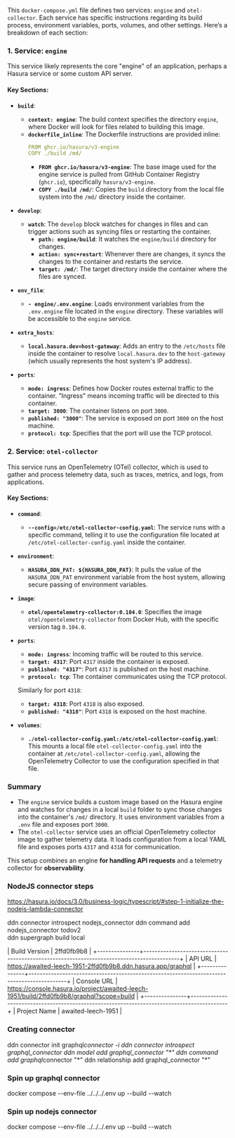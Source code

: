 This `docker-compose.yml` file defines two services: `engine` and `otel-collector`. Each service has specific instructions regarding its build process, environment variables, ports, volumes, and other settings. Here’s a breakdown of each section:

### 1. **Service: `engine`**

This service likely represents the core "engine" of an application, perhaps a Hasura service or some custom API server.

#### Key Sections:

-   **`build`**:

    -   **`context: engine`**: The build context specifies the directory `engine`, where Docker will look for files related to building this image.
    -   **`dockerfile_inline`**: The Dockerfile instructions are provided inline:
        ```yaml
        FROM ghcr.io/hasura/v3-engine
        COPY ./build /md/
        ```
        -   **`FROM ghcr.io/hasura/v3-engine`**: The base image used for the engine service is pulled from GitHub Container Registry (`ghcr.io`), specifically `hasura/v3-engine`.
        -   **`COPY ./build /md/`**: Copies the `build` directory from the local file system into the `/md/` directory inside the container.

-   **`develop`**:

    -   **`watch`**: The `develop` block watches for changes in files and can trigger actions such as syncing files or restarting the container.
        -   **`path: engine/build`**: It watches the `engine/build` directory for changes.
        -   **`action: sync+restart`**: Whenever there are changes, it syncs the changes to the container and restarts the service.
        -   **`target: /md/`**: The target directory inside the container where the files are synced.

-   **`env_file`**:

    -   **`- engine/.env.engine`**: Loads environment variables from the `.env.engine` file located in the `engine` directory. These variables will be accessible to the `engine` service.

-   **`extra_hosts`**:

    -   **`local.hasura.dev=host-gateway`**: Adds an entry to the `/etc/hosts` file inside the container to resolve `local.hasura.dev` to the `host-gateway` (which usually represents the host system's IP address).

-   **`ports`**:
    -   **`mode: ingress`**: Defines how Docker routes external traffic to the container. "Ingress" means incoming traffic will be directed to this container.
    -   **`target: 3000`**: The container listens on port `3000`.
    -   **`published: "3000"`**: The service is exposed on port `3000` on the host machine.
    -   **`protocol: tcp`**: Specifies that the port will use the TCP protocol.

### 2. **Service: `otel-collector`**

This service runs an OpenTelemetry (OTel) collector, which is used to gather and process telemetry data, such as traces, metrics, and logs, from applications.

#### Key Sections:

-   **`command`**:

    -   **`--config=/etc/otel-collector-config.yaml`**: The service runs with a specific command, telling it to use the configuration file located at `/etc/otel-collector-config.yaml` inside the container.

-   **`environment`**:

    -   **`HASURA_DDN_PAT: ${HASURA_DDN_PAT}`**: It pulls the value of the `HASURA_DDN_PAT` environment variable from the host system, allowing secure passing of environment variables.

-   **`image`**:

    -   **`otel/opentelemetry-collector:0.104.0`**: Specifies the image `otel/opentelemetry-collector` from Docker Hub, with the specific version tag `0.104.0`.

-   **`ports`**:

    -   **`mode: ingress`**: Incoming traffic will be routed to this service.
    -   **`target: 4317`**: Port `4317` inside the container is exposed.
    -   **`published: "4317"`**: Port `4317` is published on the host machine.
    -   **`protocol: tcp`**: The container communicates using the TCP protocol.

    Similarly for port `4318`:

    -   **`target: 4318`**: Port `4318` is also exposed.
    -   **`published: "4318"`**: Port `4318` is exposed on the host machine.

-   **`volumes`**:
    -   **`./otel-collector-config.yaml:/etc/otel-collector-config.yaml`**: This mounts a local file `otel-collector-config.yaml` into the container at `/etc/otel-collector-config.yaml`, allowing the OpenTelemetry Collector to use the configuration specified in that file.

### Summary

-   The `engine` service builds a custom image based on the Hasura engine and watches for changes in a local `build` folder to sync those changes into the container's `/md/` directory. It uses environment variables from a `.env` file and exposes port `3000`.
-   The `otel-collector` service uses an official OpenTelemetry collector image to gather telemetry data. It loads configuration from a local YAML file and exposes ports `4317` and `4318` for communication.

This setup combines an engine **for handling API requests** and a telemetry collector for **observability**.

### NodeJS connector steps

https://hasura.io/docs/3.0/business-logic/typescript/#step-1-initialize-the-nodejs-lambda-connector

ddn connector introspect nodejs_connector
ddn command add nodejs_connector todov2  
ddn supergraph build local

| Build Version | 2ffd0fb9b8 |
+---------------+-------------------------------------------------------------------------------------------+
| API URL | https://awaited-leech-1951-2ffd0fb9b8.ddn.hasura.app/graphql |
+---------------+-------------------------------------------------------------------------------------------+
| Console URL | https://console.hasura.io/project/awaited-leech-1951/build/2ffd0fb9b8/graphql?scope=build |
+---------------+-------------------------------------------------------------------------------------------+
| Project Name | awaited-leech-1951 |

### Creating connector

ddn connector init graphql*connector -i
ddn connector introspect graphql_connector
ddn model add graphql_connector "\*"
ddn command add graphql*connector "\*"
ddn relationship add graphql_connector "\*"

### Spin up graphql connector

docker compose --env-file ../../../.env up --build --watch

### Spin up nodejs connector

docker compose --env-file ../../../.env up --build --watch
